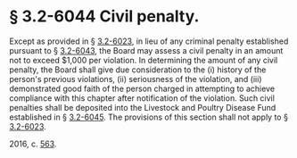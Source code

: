 # § 3.2-6044 Civil penalty.

<p>Except as provided in § <a href='http://law.lis.virginia.gov/vacode/3.2-6023/'>3.2-6023</a>, in lieu of any criminal penalty established pursuant to § <a href='http://law.lis.virginia.gov/vacode/3.2-6043/'>3.2-6043</a>, the Board may assess a civil penalty in an amount not to exceed $1,000 per violation. In determining the amount of any civil penalty, the Board shall give due consideration to the (i) history of the person's previous violations, (ii) seriousness of the violation, and (iii) demonstrated good faith of the person charged in attempting to achieve compliance with this chapter after notification of the violation. Such civil penalties shall be deposited into the Livestock and Poultry Disease Fund established in § <a href='http://law.lis.virginia.gov/vacode/3.2-6045/'>3.2-6045</a>. The provisions of this section shall not apply to § <a href='http://law.lis.virginia.gov/vacode/3.2-6023/'>3.2-6023</a>.</p><p>2016, c. <a href='http://lis.virginia.gov/cgi-bin/legp604.exe?161+ful+CHAP0563'>563</a>.</p>